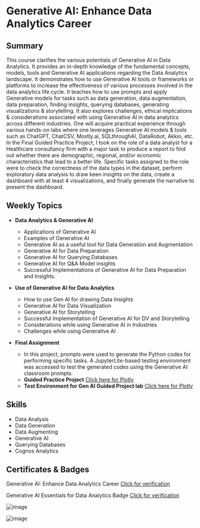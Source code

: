 # Generative AI: Enhance Data Analytics Career

## Summary
This course clarifies the various potentials of Generative AI in Data Analytics. It provides an in-depth knowledge of the fundamental concepts, models, tools and Generative AI applications regarding the Data Analytics landscape. It demonstrates how to use Generative AI tools or frameworks or platforms to increase the effectiveness of various processes involved in the data analytics life cycle. It teaches how to use prompts and apply Generative models for tasks such as data generation, data augmentation, data preparation, finding insights, querying databases, generating visualizations & storytelling. It also explores challenges, ethical implications & considerations associated with using Generative AI in data analytics across different industries. One will acquire practical experience through various hands-on labs where one leverages Generative AI models & tools such as ChatGPT, ChatCSV, Mostly.ai, SQLthroughAI, DataRobot, Akkio, etc. In the Final Guided Practice Project, I took on the role of a data analyst for a Healthcare consultancy firm with a major task to produce a report to find out whether there are demographic, regional, and/or economic characteristics that lead to a better life. Specific tasks assigned to the role were to check the correctness of the data types in the dataset, perform exploratory data analysis to draw keen insights on the data, create a dashboard with at least 4 visualizations, and finally generate the narrative to present the dashboard.

## Weekly Topics

* **Data Analytics & Generative AI**
  * Applications of Generative AI
  * Examples of Generative AI
  * Generative AI as a useful tool for Data Generation and Augmentation
  * Generative AI for Data Preparation
  * Generative AI for Querying Databases
  * Generative AI for Q&A Model insights
  * Successful Implementations of Generative AI for Data Preparation and Insights. 

* **Use of Generative AI for Data Analytics**
  * How to use Gen AI for drawing Data Insights
  * Generative AI for Data Visualization
  * Generative AI for Storytelling
  * Successful Implementation of Generative AI for DV and Storytelling 
  * Considerations while using Generative AI in Industries
  * Challenges while using Generative AI

* **Final Assignment**
  * In this project, prompts were used to generate the Python codes for performing specific tasks. A JupyterLite-based testing environment was accessed to test the generated codes using the Generative AI classroom prompts.
  * **Guided Practice Project** [Click here for Plotly](https://github.com/abiyselassie22/IBM-Data-Analyst/blob/master/11.%20Generative%20AI%3A%20Enhance%20Data%20Analytics%20Career/3.%20Final%20Project%20%26%20Exam/1.%20Guided%20Practice%20Project.pdf)<br>
  * **Test Environment for Gen AI Guided Project lab** [Click here for Plotly](https://github.com/abiyselassie22/IBM-Data-Analyst/blob/master/11.%20Generative%20AI%3A%20Enhance%20Data%20Analytics%20Career/3.%20Final%20Project%20%26%20Exam/2.%20JypyterLabForProject-Test.ipynb)<br>

## Skills

* Data Analysis
* Data Generation
* Data Augmenting
* Generative AI
* Querying Databases
* Cognos Analytics
 
## Certificates & Badges

Generative AI: Enhance Data Analytics Career [Click for verification](https://coursera.org/verify/27X5QOPYPL9X)<br>

Generative AI Essentials for Data Analytics Badge [Click for verification](https://www.credly.com/badges/a5b57aa9-a17c-4926-baa3-3c7c86643ef7/public_url)<br>

![image](https://github.com/user-attachments/assets/665cb452-a1af-4924-b69e-b8544e9a16b7)

![image](https://github.com/user-attachments/assets/d128af29-07c4-414b-9068-579a95f20968)

